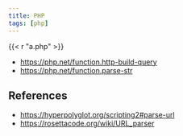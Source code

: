 ```yaml
---
title: PHP
tags: [php]
---
```


{{< r "a.php" >}}

- <https://php.net/function.http-build-query>
- <https://php.net/function.parse-str>

## References

- <https://hyperpolyglot.org/scripting2#parse-url>
- <https://rosettacode.org/wiki/URL_parser>
